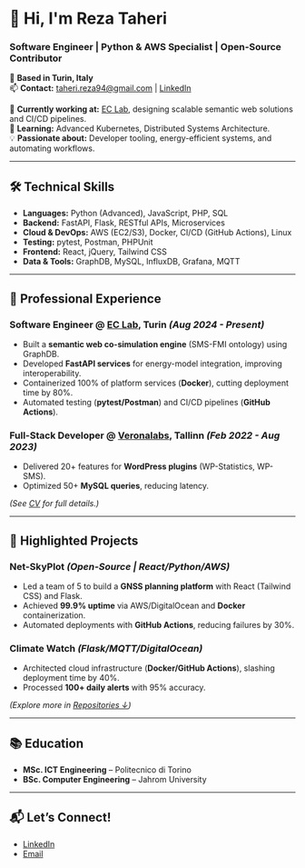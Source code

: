 # 👋 Hi, I'm Reza Taheri  
### **Software Engineer | Python & AWS Specialist | Open-Source Contributor**  

📍 **Based in Turin, Italy**  
📫 **Contact:** [taheri.reza94@gmail.com](mailto:taheri.reza94@gmail.com) | [LinkedIn](https://linkedin.com/in/rezathriii)  

🔭 **Currently working at:** [EC Lab](), designing scalable semantic web solutions and CI/CD pipelines.  
🌱 **Learning:** Advanced Kubernetes, Distributed Systems Architecture.  
💡 **Passionate about:** Developer tooling, energy-efficient systems, and automating workflows.  

---

## 🛠️ **Technical Skills**  
- **Languages:** Python (Advanced), JavaScript, PHP, SQL  
- **Backend:** FastAPI, Flask, RESTful APIs, Microservices  
- **Cloud & DevOps:** AWS (EC2/S3), Docker, CI/CD (GitHub Actions), Linux  
- **Testing:** pytest, Postman, PHPUnit  
- **Frontend:** React, jQuery, Tailwind CSS  
- **Data & Tools:** GraphDB, MySQL, InfluxDB, Grafana, MQTT  

---

## 💼 **Professional Experience**  
### **Software Engineer** @ [EC Lab](), Turin *(Aug 2024 - Present)*  
- Built a **semantic web co-simulation engine** (SMS-FMI ontology) using GraphDB.  
- Developed **FastAPI services** for energy-model integration, improving interoperability.  
- Containerized 100% of platform services (**Docker**), cutting deployment time by 80%.  
- Automated testing (**pytest/Postman**) and CI/CD pipelines (**GitHub Actions**).  

### **Full-Stack Developer** @ [Veronalabs](), Tallinn *(Feb 2022 - Aug 2023)*  
- Delivered 20+ features for **WordPress plugins** (WP-Statistics, WP-SMS).  
- Optimized 50+ **MySQL queries**, reducing latency.  

*(See [CV](https://rezathriii.wixsite.com/portfolio) for full details.)*  

---

## 🚀 **Highlighted Projects**  
### **Net-SkyPlot** *(Open-Source | React/Python/AWS)*  
- Led a team of 5 to build a **GNSS planning platform** with React (Tailwind CSS) and Flask.  
- Achieved **99.9% uptime** via AWS/DigitalOcean and **Docker** containerization.  
- Automated deployments with **GitHub Actions**, reducing failures by 30%.  

### **Climate Watch** *(Flask/MQTT/DigitalOcean)*  
- Architected cloud infrastructure (**Docker/GitHub Actions**), slashing deployment time by 40%.  
- Processed **100+ daily alerts** with 95% accuracy.  

*(Explore more in [Repositories ↓](https://github.com/rezathriii?tab=repositories))*  

---

## 📚 **Education**  
- **MSc. ICT Engineering** – Politecnico di Torino  
- **BSc. Computer Engineering** – Jahrom University  

---

## 📬 **Let’s Connect!**  
- [LinkedIn](https://linkedin.com/in/rezathrili)  
- [Email](mailto:taheri.reza94@gmail.com)  
